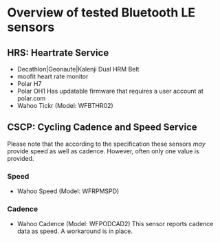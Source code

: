 # Overview of tested Bluetooth LE sensors

## HRS: Heartrate Service
* Decathlon|Geonaute|Kalenji Dual HRM Belt
* moofit heart rate monitor
* Polar H7
* Polar OH1
  Has updatable firmware that requires a user account at polar.com
* Wahoo Tickr (Model: WFBTHR02)

## CSCP: Cycling Cadence and Speed Service
Please note that the according to the specification these sensors _may_ provide speed as well as cadence.
However, often only one value is provided.

### Speed
* Wahoo Speed (Model: WFRPMSPD)

### Cadence 
* Wahoo Cadence (Model: WFPODCAD2)
  This sensor reports cadence data as speed.
  A workaround is in place. 
